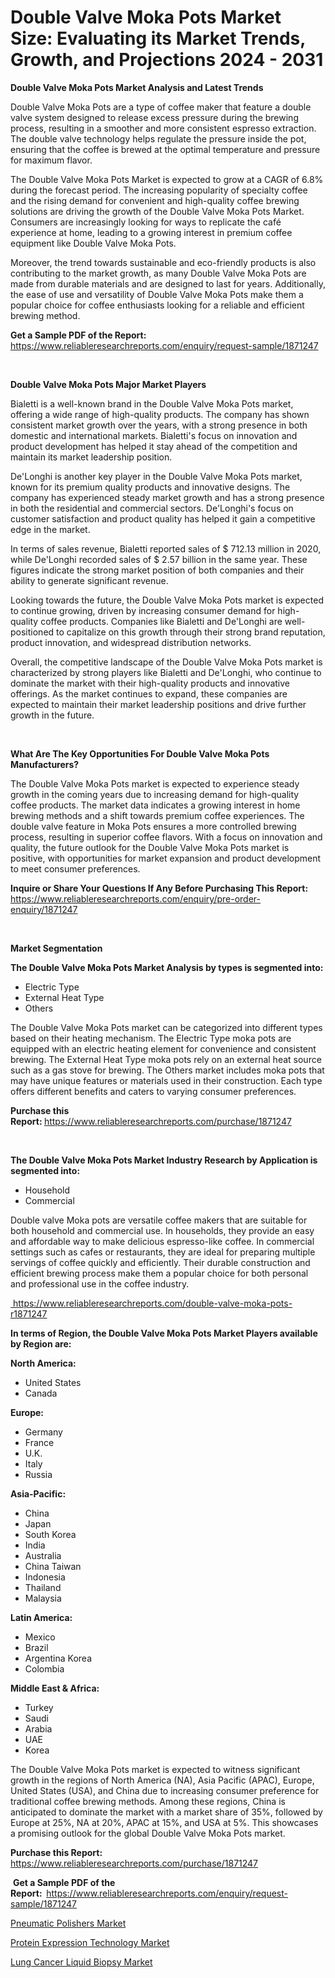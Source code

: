 <p><h1>Double Valve Moka Pots Market Size: Evaluating its Market Trends, Growth, and Projections 2024 - 2031</h1></p><p><strong>Double Valve Moka Pots Market Analysis and Latest Trends</strong></p>
<p><p>Double Valve Moka Pots are a type of coffee maker that feature a double valve system designed to release excess pressure during the brewing process, resulting in a smoother and more consistent espresso extraction. The double valve technology helps regulate the pressure inside the pot, ensuring that the coffee is brewed at the optimal temperature and pressure for maximum flavor.</p><p>The Double Valve Moka Pots Market is expected to grow at a CAGR of 6.8% during the forecast period. The increasing popularity of specialty coffee and the rising demand for convenient and high-quality coffee brewing solutions are driving the growth of the Double Valve Moka Pots Market. Consumers are increasingly looking for ways to replicate the café experience at home, leading to a growing interest in premium coffee equipment like Double Valve Moka Pots.</p><p>Moreover, the trend towards sustainable and eco-friendly products is also contributing to the market growth, as many Double Valve Moka Pots are made from durable materials and are designed to last for years. Additionally, the ease of use and versatility of Double Valve Moka Pots make them a popular choice for coffee enthusiasts looking for a reliable and efficient brewing method.</p></p>
<p><strong>Get a Sample PDF of the Report:&nbsp;</strong> <a href="https://www.reliableresearchreports.com/enquiry/request-sample/1871247">https://www.reliableresearchreports.com/enquiry/request-sample/1871247</a></p>
<p>&nbsp;</p>
<p><strong>Double Valve Moka Pots Major Market Players</strong></p>
<p><p>Bialetti is a well-known brand in the Double Valve Moka Pots market, offering a wide range of high-quality products. The company has shown consistent market growth over the years, with a strong presence in both domestic and international markets. Bialetti's focus on innovation and product development has helped it stay ahead of the competition and maintain its market leadership position.</p><p>De'Longhi is another key player in the Double Valve Moka Pots market, known for its premium quality products and innovative designs. The company has experienced steady market growth and has a strong presence in both the residential and commercial sectors. De'Longhi's focus on customer satisfaction and product quality has helped it gain a competitive edge in the market.</p><p>In terms of sales revenue, Bialetti reported sales of $ 712.13 million in 2020, while De'Longhi recorded sales of $ 2.57 billion in the same year. These figures indicate the strong market position of both companies and their ability to generate significant revenue.</p><p>Looking towards the future, the Double Valve Moka Pots market is expected to continue growing, driven by increasing consumer demand for high-quality coffee products. Companies like Bialetti and De'Longhi are well-positioned to capitalize on this growth through their strong brand reputation, product innovation, and widespread distribution networks.</p><p>Overall, the competitive landscape of the Double Valve Moka Pots market is characterized by strong players like Bialetti and De'Longhi, who continue to dominate the market with their high-quality products and innovative offerings. As the market continues to expand, these companies are expected to maintain their market leadership positions and drive further growth in the future.</p></p>
<p>&nbsp;</p>
<p><strong>What Are The Key Opportunities For Double Valve Moka Pots Manufacturers?</strong></p>
<p><p>The Double Valve Moka Pots market is expected to experience steady growth in the coming years due to increasing demand for high-quality coffee products. The market data indicates a growing interest in home brewing methods and a shift towards premium coffee experiences. The double valve feature in Moka Pots ensures a more controlled brewing process, resulting in superior coffee flavors. With a focus on innovation and quality, the future outlook for the Double Valve Moka Pots market is positive, with opportunities for market expansion and product development to meet consumer preferences.</p></p>
<p><strong>Inquire or Share Your Questions If Any Before Purchasing This Report:</strong> <a href="https://www.reliableresearchreports.com/enquiry/pre-order-enquiry/1871247">https://www.reliableresearchreports.com/enquiry/pre-order-enquiry/1871247</a></p>
<p>&nbsp;</p>
<p><strong>Market Segmentation</strong></p>
<p><strong>The Double Valve Moka Pots Market Analysis by types is segmented into:</strong></p>
<p><ul><li>Electric Type</li><li>External Heat Type</li><li>Others</li></ul></p>
<p><p>The Double Valve Moka Pots market can be categorized into different types based on their heating mechanism. The Electric Type moka pots are equipped with an electric heating element for convenience and consistent brewing. The External Heat Type moka pots rely on an external heat source such as a gas stove for brewing. The Others market includes moka pots that may have unique features or materials used in their construction. Each type offers different benefits and caters to varying consumer preferences.</p></p>
<p><strong>Purchase this Report:&nbsp;</strong><a href="https://www.reliableresearchreports.com/purchase/1871247">https://www.reliableresearchreports.com/purchase/1871247</a></p>
<p>&nbsp;</p>
<p><strong>The Double Valve Moka Pots Market Industry Research by Application is segmented into:</strong></p>
<p><ul><li>Household</li><li>Commercial</li></ul></p>
<p><p>Double valve Moka pots are versatile coffee makers that are suitable for both household and commercial use. In households, they provide an easy and affordable way to make delicious espresso-like coffee. In commercial settings such as cafes or restaurants, they are ideal for preparing multiple servings of coffee quickly and efficiently. Their durable construction and efficient brewing process make them a popular choice for both personal and professional use in the coffee industry.</p></p>
<p><a href="https://www.reliableresearchreports.com/double-valve-moka-pots-r1871247">&nbsp;https://www.reliableresearchreports.com/double-valve-moka-pots-r1871247</a></p>
<p><strong>In terms of Region, the Double Valve Moka Pots Market Players available by Region are:</strong></p>
<p>
    <p> <strong> North America: </strong>
        <ul>
            <li>United States</li>
            <li>Canada</li>
        </ul>
        </p> 
    <p> <strong> Europe: </strong>
        <ul>
            <li>Germany</li>
            <li>France</li>
            <li>U.K.</li>
            <li>Italy</li>
            <li>Russia</li>
        </ul>
        </p> 
    <p> <strong> Asia-Pacific: </strong>
        <ul>
            <li>China</li>
            <li>Japan</li>
            <li>South Korea</li>
            <li>India</li>
            <li>Australia</li>
            <li>China Taiwan</li>
            <li>Indonesia</li>
            <li>Thailand</li>
            <li>Malaysia</li>
        </ul>
        </p> 
    <p> <strong> Latin America: </strong>
        <ul>
            <li>Mexico</li>
            <li>Brazil</li>
            <li>Argentina Korea</li>
            <li>Colombia</li>
        </ul>
        </p> 
    <p> <strong> Middle East & Africa: </strong>
        <ul>
            <li>Turkey</li>
            <li>Saudi</li>
            <li>Arabia</li>
            <li>UAE</li>
            <li>Korea</li>
        </ul>
    </p>
    </p>
<p><p>The Double Valve Moka Pots market is expected to witness significant growth in the regions of North America (NA), Asia Pacific (APAC), Europe, United States (USA), and China due to increasing consumer preference for traditional coffee brewing methods. Among these regions, China is anticipated to dominate the market with a market share of 35%, followed by Europe at 25%, NA at 20%, APAC at 15%, and USA at 5%. This showcases a promising outlook for the global Double Valve Moka Pots market.</p></p>
<p><strong>Purchase this Report: </strong><a href="https://www.reliableresearchreports.com/purchase/1871247">https://www.reliableresearchreports.com/purchase/1871247</a></p>
<p>&nbsp;<strong>Get a Sample PDF of the Report:&nbsp;&nbsp;</strong><a href="https://www.reliableresearchreports.com/enquiry/request-sample/1871247">https://www.reliableresearchreports.com/enquiry/request-sample/1871247</a></p>
<p><strong></strong></p>
<p><p><a href="https://github.com/muhammadasraf467/Market-Research-Report-List-1/blob/main/pneumatic-polishers-market.md">Pneumatic Polishers Market</a></p><p><a href="https://view.publitas.com/reportprime-1/strategic-insights-into-global-protein-expression-technology-market-trends-2024-2031-covered-in-111-pages/">Protein Expression Technology Market</a></p><p><a href="https://view.publitas.com/reportprime-1/global-lung-cancer-liquid-biopsy-market-focus-on-product-type-exosomes-and-rna-ctcs-and-ctdna-end-user-and-region-analysis-and-forecast-2024-2031/">Lung Cancer Liquid Biopsy Market</a></p></p>